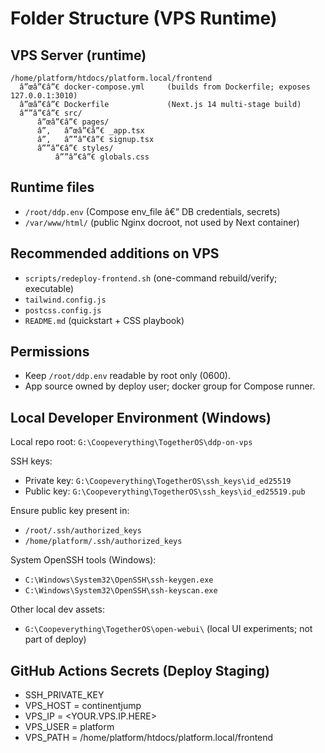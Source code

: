 ﻿# Folder Structure (VPS Runtime)

## VPS Server (runtime)
```
/home/platform/htdocs/platform.local/frontend
  â”œâ”€â”€ docker-compose.yml     (builds from Dockerfile; exposes 127.0.0.1:3010)
  â”œâ”€â”€ Dockerfile             (Next.js 14 multi-stage build)
  â””â”€â”€ src/
      â”œâ”€â”€ pages/
      â”‚   â”œâ”€â”€ _app.tsx
      â”‚   â””â”€â”€ signup.tsx
      â””â”€â”€ styles/
          â””â”€â”€ globals.css
```

## Runtime files
- `/root/ddp.env` (Compose env_file â€” DB credentials, secrets)  
- `/var/www/html/` (public Nginx docroot, not used by Next container)  

## Recommended additions on VPS
- `scripts/redeploy-frontend.sh` (one-command rebuild/verify; executable)  
- `tailwind.config.js`  
- `postcss.config.js`  
- `README.md` (quickstart + CSS playbook)  

## Permissions
- Keep `/root/ddp.env` readable by root only (0600).  
- App source owned by deploy user; docker group for Compose runner.  

## Local Developer Environment (Windows)
Local repo root: `G:\Coopeverything\TogetherOS\ddp-on-vps`  

SSH keys:  
- Private key: `G:\Coopeverything\TogetherOS\ssh_keys\id_ed25519`  
- Public key:  `G:\Coopeverything\TogetherOS\ssh_keys\id_ed25519.pub`  

Ensure public key present in:  
- `/root/.ssh/authorized_keys`  
- `/home/platform/.ssh/authorized_keys`  

System OpenSSH tools (Windows):  
- `C:\Windows\System32\OpenSSH\ssh-keygen.exe`  
- `C:\Windows\System32\OpenSSH\ssh-keyscan.exe`  

Other local dev assets:  
- `G:\Coopeverything\TogetherOS\open-webui\` (local UI experiments; not part of deploy)  

## GitHub Actions Secrets (Deploy Staging)
- SSH_PRIVATE_KEY  
- VPS_HOST = continentjump  
- VPS_IP = <YOUR.VPS.IP.HERE>  
- VPS_USER = platform  
- VPS_PATH = /home/platform/htdocs/platform.local/frontend  

